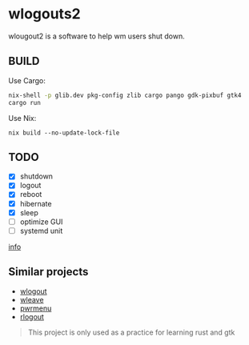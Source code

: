 # wlogouts2

wlougout2 is a software to help wm users shut down.

## BUILD

Use Cargo:

```bash
nix-shell -p glib.dev pkg-config zlib cargo pango gdk-pixbuf gtk4 
cargo run
```
Use Nix:

```
nix build --no-update-lock-file
```

## TODO

- [x] shutdown
- [x] logout
- [x] reboot
- [x] hibernate
- [x] sleep
- [ ] optimize GUI
- [ ] systemd unit

[info](https://www.reddit.com/r/rust/comments/ec59eg/new_rust_library_to_shut_down_reboot_or_log_out/)


## Similar projects

- [wlogout](https://github.com/ArtsyMacaw/wlogout)
- [wleave](https://github.com/AMNatty/wleave)
- [pwrmenu](https://github.com/kamilernerd/pwrmenu)
- [rlogout](https://github.com/MarcusBoay/rlogout)

> This project is only used as a practice for learning rust and gtk
